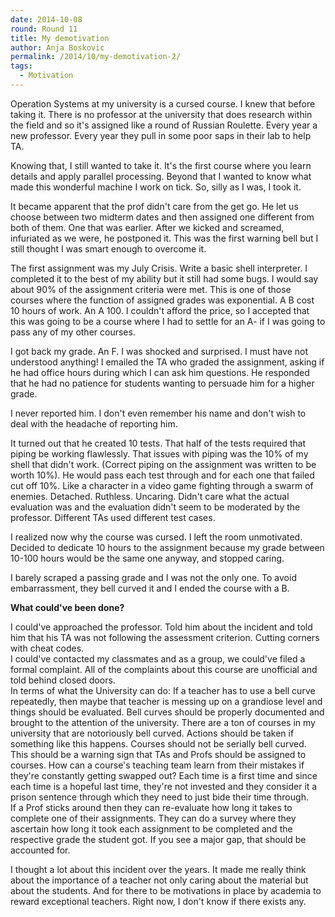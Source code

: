 ```yaml
---
date: 2014-10-08
round: Round 11
title: My demotivation
author: Anja Boskovic
permalink: /2014/10/my-demotivation-2/
tags:
  - Motivation
---
```

Operation Systems at my university is a cursed course. I knew that before taking it. There is no professor at the university that does research within the field and so it's assigned like a round of Russian Roulette. Every year a new professor. Every year they pull in some poor saps in their lab to help TA. 

Knowing that, I still wanted to take it. It's the first course where you learn details and apply parallel processing. Beyond that I wanted to know what made this wonderful machine I work on tick. So, silly as I was, I took it.

It became apparent that the prof didn't care from the get go. He let us choose between two midterm dates and then assigned one different from both of them. One that was earlier. After we kicked and screamed, infuriated as we were, he postponed it. This was the first warning bell but I still thought I was smart enough to overcome it.

The first assignment was my July Crisis. Write a basic shell interpreter. I completed it to the best of my ability but it still had some bugs. I would say about 90% of the assignment criteria were met. This is one of those courses where the function of assigned grades was exponential. A B cost 10 hours of work. An A 100. I couldn't afford the price, so I accepted that this was going to be a course where I had to settle for an A- if I was going to pass any of my other courses.

I got back my grade. An F. I was shocked and surprised. I must have not understood anything! I emailed the TA who graded the assignment, asking if he had office hours during which I can ask him questions. He responded that he had no patience for students wanting to persuade him for a higher grade.

I never reported him. I don't even remember his name and don't wish to deal with the headache of reporting him. 

It turned out that he created 10 tests. That half of the tests required that piping be working flawlessly. That issues with piping was the 10% of my shell that didn't work. (Correct piping on the assignment was written to be worth 10%). He would pass each test through and for each one that failed cut off 10%. Like a character in a video game fighting through a swarm of enemies. Detached. Ruthless. Uncaring. Didn't care what the actual evaluation was and the evaluation didn't seem to be moderated by the professor. Different TAs used different test cases. 

I realized now why the course was cursed. I left the room unmotivated. Decided to dedicate 10 hours to the assignment because my grade between 10-100 hours would be the same one anyway, and stopped caring.

I barely scraped a passing grade and I was not the only one. To avoid embarrassment, they bell curved it and I ended the course with a B.

**What could've been done?**

I could've approached the professor. Told him about the incident and told him that his TA was not following the assessment criterion. Cutting corners with cheat codes.  
I could've contacted my classmates and as a group, we could've filed a formal complaint. All of the complaints about this course are unofficial and told behind closed doors.  
In terms of what the University can do: If a teacher has to use a bell curve repeatedly, then maybe that teacher is messing up on a grandiose level and things should be evaluated. Bell curves should be properly documented and brought to the attention of the university. There are a ton of courses in my university that are notoriously bell curved. Actions should be taken if something like this happens. Courses should not be serially bell curved.  
This should be a warning sign that TAs and Profs should be assigned to courses. How can a course's teaching team learn from their mistakes if they're constantly getting swapped out? Each time is a first time and since each time is a hopeful last time, they're not invested and they consider it a prison sentence through which they need to just bide their time through.  
If a Prof sticks around then they can re-evaluate how long it takes to complete one of their assignments. They can do a survey where they ascertain how long it took each assignment to be completed and the respective grade the student got. If you see a major gap, that should be accounted for. 

I thought a lot about this incident over the years. It made me really think about the importance of a teacher not only caring about the material but about the students. And for there to be motivations in place by academia to reward exceptional teachers. Right now, I don't know if there exists any.
